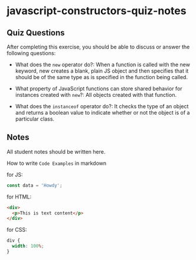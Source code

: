 # javascript-constructors-quiz-notes

## Quiz Questions

After completing this exercise, you should be able to discuss or answer the following questions:

- What does the `new` operator do?: When a function is called with the new keyword, new creates a blank, plain JS object and then specifies that it should be of the same type as is specified in the function being called.

- What property of JavaScript functions can store shared behavior for instances created with `new`?: All objects created with that function.

- What does the `instanceof` operator do?: It checks the type of an object and returns a boolean value to indicate whether or not the object is of a particular class.

## Notes

All student notes should be written here.

How to write `Code Examples` in markdown

for JS:

```javascript
const data = 'Howdy';
```

for HTML:

```html
<div>
  <p>This is text content</p>
</div>
```

for CSS:

```css
div {
  width: 100%;
}
```
